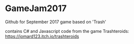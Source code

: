 # GameJam2017
Github for September 2017 game based on 'Trash'


contains C# and Javascript code from the game Trashteroids: https://jomard123.itch.io/trashteroids